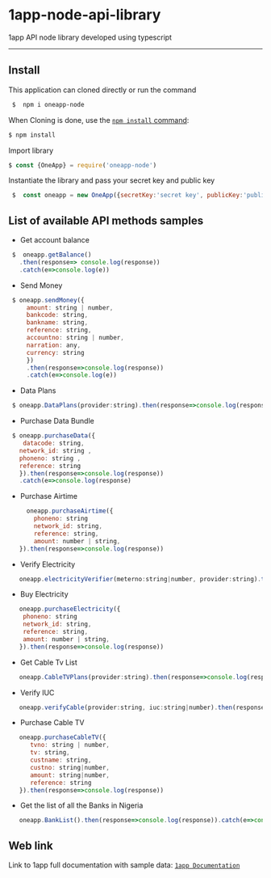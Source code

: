 # 1app-node-api-library
1app API node library developed using typescript

 <hr>
 
## Install

This  application can cloned directly or run the command

```sh
 $  npm i oneapp-node
```


When Cloning is done, use the
[`npm install` command](https://docs.npmjs.com/getting-started/installing-npm-packages-locally):

```sh
$ npm install 
```


Import library

 ```js
 $ const {OneApp} = require('oneapp-node')
 
 ```
 Instantiate the library and pass your secret key and public key
 
 ```js
  $  const oneapp = new OneApp({secretKey:'secret key', publicKey:'public key'})
  ```
 ## List of available  API methods samples
 
  * Get account balance
   ```js
    $  oneapp.getBalance()
      .then(response=> console.log(response))
      .catch(e=>console.log(e))
   ```
   
 * Send Money
 ```js
  $ oneapp.sendMoney({
      amount: string | number,
      bankcode: string,
      bankname: string,
      reference: string,
      accountno: string | number,
      narration: any,
      currency: string
      })
      .then(response=>console.log(response))
      .catch(e=>console.log(e))
 ```
 
  * Data Plans
 ```js
  $ oneapp.DataPlans(provider:string).then(response=>console.log(response)).catch(e=>console.log(e))
 ```
 
 * Purchase Data Bundle
 ```js
  $ oneapp.purchaseData({
     datacode: string,
    network_id: string ,
    phoneno: string ,
    reference: string
    }).then(response=>console.log(response))
    .catch(e=>console.log(response)
 ```
 
* Purchase Airtime
 ```js
      oneapp.purchaseAirtime({
        phoneno: string
        network_id: string,
        reference: string,
        amount: number | string,
    }).then(response=>console.log(response))
 ```
 
 * Verify Electricity
 ```js
    oneapp.electricityVerifier(meterno:string|number, provider:string).then(response=>console.log(response)).catch(e=>console.log(e))
 ```
 
 * Buy Electricity
 ```js
    oneapp.purchaseElectricity({
     phoneno: string
     network_id: string,
     reference: string,
     amount: number | string,
    }).then(response=>console.log(response))
 ```
 
  * Get Cable Tv List
 ```js
    oneapp.CableTVPlans(provider:string).then(response=>console.log(response)).catch(e=>console.log(e))
 ```
 
  * Verify IUC
 ```js
    oneapp.verifyCable(provider:string, iuc:string|number).then(response=>console.log(response)).catch(e=>console.log(e))
 ```
 
   * Purchase Cable TV
 ```js
    oneapp.purchaseCableTV({
       tvno: string | number,
       tv: string,
       custname: string,
       custno: string|number,
       amount: string|number,
       reference: string
    }).then(response=>console.log(response))
 ```
 
  * Get the list of all the Banks in Nigeria
 ```js
    oneapp.BankList().then(response=>console.log(response)).catch(e=>console.log(e))
 ```
 



## Web link
 Link to 1app full documentation with sample data: [`1app Documentation`](https://docs.1app.online/)

 

